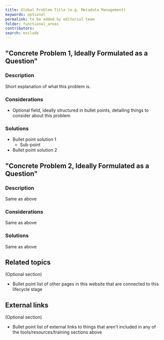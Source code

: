 ```yaml
---
title: Global Problem Title (e.g. Metadata Management)
keywords: optional
permalink: to be added by editorial team
folder: functional_areas
contributors:
search: exclude
---
```


## "Concrete Problem 1, Ideally Formulated as a Question"
 
### Description

Short explanation of what this problem is.

### Considerations

* Optional field, ideally structured in bullet points, detailing things to consider about this problem

### Solutions
* Bullet point solution 1
  * Sub-point
* Bullet point solution 2

## "Concrete Problem 2, Ideally Formulated as a Question"
 
### Description 
Same as above

### Considerations
Same as above

### Solutions
Same as above

## Related topics
(Optional section)
* Bullet point list of other pages in this website that are connected to this lifecycle stage

## External links
(Optional section)
* Bullet point list of external links to things that aren't included in any of the tools/resources/training sections above
